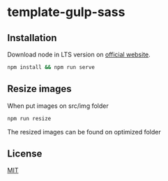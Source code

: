 # template-gulp-sass

## Installation

Download node in LTS version on [official website](https://nodejs.org/en/download/).

```bash
npm install && npm run serve
```

## Resize images

When put images on src/img folder

```bash
npm run resize
```

The resized images can be found on optimized folder

## License
[MIT](https://choosealicense.com/licenses/mit/)
